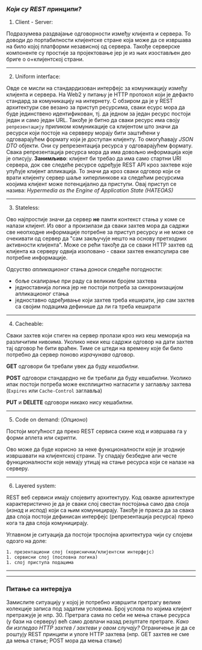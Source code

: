 ### *Који су REST принципи?*

1. Client - Server: 

Подразумева раздвајање одговорности између клијента и сервера. То доводи до портабилности клијентске стране која може да се извршава на било којој платформи независној од сервера. Такође серверске компоненте су простије за пројектовање јер је из њих изостављен део бриге о о+клијентској страни.
___

2. Uniform interface: 

Овде се мисли на стандардизован интерфејс за комуникацију између клијента и сервера. На Web2 у питању је HTTP протокол који је дефакто стандард за комуникацију на интернету. С обзиром да је у REST архитектури све везано за приступ ресурсима, сваки есурс мора да буде јединствено идентификован, тј. да једном за један ресурс постоји један и само један URL.
Такође је битно да сваки ресурс има своју `репрезентацију` приликом комуникације са клијентом што значи да ресурси који постоје на сервверу морају бити заштићени у одговарајућем формату који је доступан клијенту. То омогућавају _JSON DTO_ објекти. Они су репрезентација ресурса у одговарајућем формату.
Свака репрезентација ресурса мора да има довољно информација које је описују.
__Занимљиво__: клијент би требао да има само стартни URI сервера, док све следеће ресурсе одређује REST API кроз захтеве које упућује клијент апликација. То значи да кроз сваки одговор који се врати клијенту сервер шаље хиперлинкове ка следећим ресурсима коојима клијент може потенцијално да приступи. Овај приступ се назива: _Hypermedia as the Engine of Application State (HATEOAS)_

___

3. Stateless:

Ово најпростије значи да сервер __не__ памти контекст стања у коме се налази клијент. Из овог а произилази да сваки захтев мора да садржи све неопходне информације потребне за приступ ресурсу и не може се очекивати од сервер да "сам закључује нешто на основу претходних активности клијента".  Може се рећи такође да се сваки HTTP захтев од клијента ка серверу одвија изоловано - сваки захтев енкапсулира све потребне информације.

Одсуство *апликационог* стања доноси следеће погодности:

- боље скалирање при раду са великим бројем захтева
- једноставнија логика јер не постоји потреба за синхронизацијом апликационог стања
- једноставно одређивање који захтев треба кеширати, јер сам захтев са својим подацима дефинише да ли га треба кеширати

___

4. Cacheable:

Сваки захтев који стиген на сервер пролази кроз низ кеш меморија на различитим нивоима. Уколико неки кеш садржи одговор на дати захтев тај одговор ће бити враћен. Тиме се штеди на времену које би било потребно да сервер поново *израчунава* одговор. 

**GET** одговори би требали увек да буду *кешабилни*.

**POST** одговори стандардно не би требали да буду кешабилни. Уколико ипак постоји  потреба може експлицитно нагласити у заглављу захтева (`Expires` или `Cache-Control` заглавља)

**PUT** и **DELETE** одговори никако нису кешабилни.

___

5. Code on demand: (*Опционо*)

Постоји могућност да преко REST сервиса скине код и извршава га у форми аплета или скрипти.

Ово може да буде корисно за неке функционалности које је згодније извршавати на клијентској страни. Ту спадају безбедне али честе функционалности које немају утицај на стање ресурса који се налазе на серверу.

___

6. Layered system: 

REST веб сервиси имају слојевиту архитектуру. Код овакве архитектуре карактеристично је да је сваки слој свестан постојања само два слоја (*изнад* и *испод*) који са њим комуницирају. Такође је пракса да за свака два слоја постоји дефинисан интерфејс (репрезентација ресурса) преко кога та два слоја комуницирају.

Углавном је ситуација да постоји трослојна архитектура чији су слојеви одозго на доле:

	1. презентациони слој (кориснички/клијентски интерфејс)
	1. сервисни слој (пословна логика)
	1. слој приступа подацима 

___

___

### Питање са интервјуа

Замислите ситуацију у којој је потребно извршити претрагу велике колекције записа под задатим условима. Број услова по којима клијент претражује је нпр. 30. Претрага сама по себи не мења стање ресурса (у бази на серверу) већ само довлачи назад резултате претраге. 
*Како би изгледао HTTP захтев / захтеви у овом случају?*
Ограничење је да се poштују REST принципи и улоге HTTP захтева (нпр. GET захтев не сме да мења стање; POST мора да мења стање)

